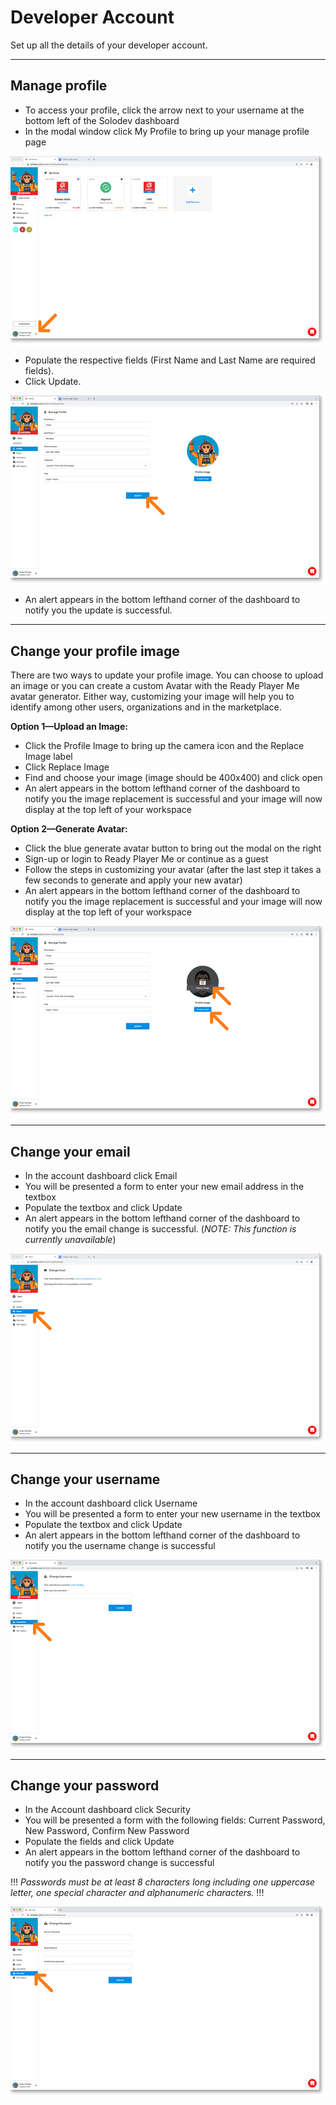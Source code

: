 # Developer Account

Set up all the details of your developer account.

---

## Manage profile

- To access your profile, click the arrow next to your username at the bottom left of the Solodev dashboard
- In the modal window click My Profile to bring up your manage profile page

<a href="2-acct-dashboard-access-profile-lg.jpg" target="_blank"><img src="2-acct-dashboard-access-profile.jpg"  style="margin: auto; display: block"></a>


- Populate the respective fields (First Name and Last Name are required fields).
- Click Update.

<a href="2-manage-profile-lg.jpg" target="_blank"><img src="2-manage-profile.jpg" style="margin: auto; display: block"></a>


- An alert appears in the bottom lefthand corner of the dashboard to notify you the update is successful.

--- 

## Change your profile image

There are two ways to update your profile image. You can choose to upload an image or you can create a custom Avatar with the Ready Player Me avatar generator. Either way, customizing your image will help you to identify among other users, organizations and in the marketplace.

**Option 1—Upload an Image:**

- Click the Profile Image to bring up the camera icon and the Replace Image label
- Click Replace Image
- Find and choose your image (image should be 400x400) and click open
- An alert appears in the bottom lefthand corner of the dashboard to notify you the image replacement is successful and your image will now display at the top left of your workspace

**Option 2—Generate Avatar:**

- Click the blue generate avatar button to bring out the modal on the right
- Sign-up or login to Ready Player Me or continue as a guest
- Follow the steps in customizing your avatar (after the last step it takes a few seconds to generate and apply your new avatar)
- An alert appears in the bottom lefthand corner of the dashboard to notify you the image replacement is successful and your image will now display at the top left of your workspace

<a href="2-manage-profile-avatar-lg.jpg" target="_blank"><img src="2-manage-profile-avatar.jpg" style="margin: auto; display: block"></a>

---

## Change your email


- In the account dashboard click Email
- You will be presented a form to enter your new email address in the textbox
- Populate the textbox and click Update
- An alert appears in the bottom lefthand corner of the dashboard to notify you the email change is successful. (*NOTE: This function is currently unavailable*)

<a href="2-manage-profile-email-lg.jpg" target="_blank"><img src="2-manage-profile-email.jpg" style="margin: auto; display: block"></a>


---

## Change your username


- In the account dashboard click Username
- You will be presented a form to enter your new username in the textbox
- Populate the textbox and click Update
- An alert appears in the bottom lefthand corner of the dashboard to notify you the username change is successful
	
<a href="2-manage-profile-username-lg.jpg" target="_blank"><img src="2-manage-profile-username.jpg" style="margin: auto; display: block"></a>


---

## Change your password

- In the Account dashboard click Security
- You will be presented a form with the following fields: Current Password, New Password, Confirm New Password
- Populate the fields and click Update
- An alert appears in the bottom lefthand corner of the dashboard to notify you the password change is successful

!!!
*Passwords must be at least 8 characters long including one uppercase letter, one special character and alphanumeric characters.*
!!!

<a href="2-manage-profile-password-lg.jpg" target="_blank"><img src="2-manage-profile-password.jpg" style="margin: auto; display: block"></a>

